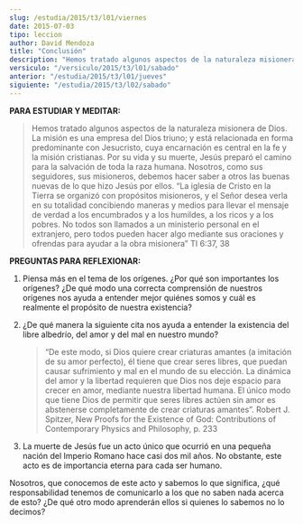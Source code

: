 ```yaml
---
slug: /estudia/2015/t3/l01/viernes
date: 2015-07-03
tipo: leccion
author: David Mendoza
title: "Conclusión"
description: "Hemos tratado algunos aspectos de la naturaleza misionera de Dios. La misión es una empresa del Dios triuno; y está relacionada en forma predominante con Jesucristo, cuya encarnación es central en la fe y la misión cristianas."
versiculo: "/versiculo/2015/t3/l01/sabado"
anterior: "/estudia/2015/t3/l01/jueves"
siguiente: "/estudia/2015/t3/l02/sabado"
---
```


**PARA ESTUDIAR Y MEDITAR:**

> Hemos tratado algunos aspectos de la naturaleza misionera de Dios. La misión es una empresa del Dios triuno; y está relacionada en forma predominante con Jesucristo, cuya encarnación es central en la fe y la misión cristianas. Por su vida y su muerte, Jesús preparó el camino para la salvación de toda la raza humana. Nosotros, como sus seguidores, sus misioneros, debemos hacer saber a otros las buenas nuevas de lo que hizo Jesús por ellos. “La iglesia de Cristo en la Tierra se organizó con propósitos misioneros, y el Señor desea verla en su totalidad concibiendo maneras y medios para llevar el mensaje de verdad a los encumbrados y a los humildes, a los ricos y a los pobres. No todos son llamados a un ministerio personal en el extranjero, pero todos pueden hacer algo mediante sus oraciones y ofrendas para ayudar a la obra misionera” TI 6:37, 38

**PREGUNTAS PARA REFLEXIONAR:**

1. Piensa más en el tema de los orígenes. ¿Por qué son importantes los orígenes? ¿De qué modo una correcta comprensión de nuestros orígenes nos ayuda a entender mejor quiénes somos y cuál es realmente el propósito de nuestra existencia?
2. ¿De qué manera la siguiente cita nos ayuda a entender la existencia del libre albedrío, del amor y del mal en nuestro mundo?


    > “De este modo, si Dios quiere crear criaturas amantes (a imitación de su amor perfecto), él tiene que crear seres libres, que puedan causar sufrimiento y mal en el mundo de su elección. La dinámica del amor y la libertad requieren que Dios nos deje espacio para crecer en amor, mediante nuestra libertad humana. El único modo que tiene Dios de permitir que seres libres actúen sin amor es abstenerse completamente de crear criaturas amantes”. Robert J. Spitzer, New Proofs for the Existence of God: Contributions of Contemporary Physics and Philosophy, p. 233

3. La muerte de Jesús fue un acto único que ocurrió en una pequeña nación del Imperio Romano hace casi dos mil años. No obstante, este acto es de importancia eterna para cada ser humano.

Nosotros, que conocemos de este acto y sabemos lo que significa, ¿qué responsabilidad tenemos de comunicarlo a los que no saben nada acerca de esto? ¿De qué otro modo aprenderán ellos si quienes lo sabemos no lo decimos?
